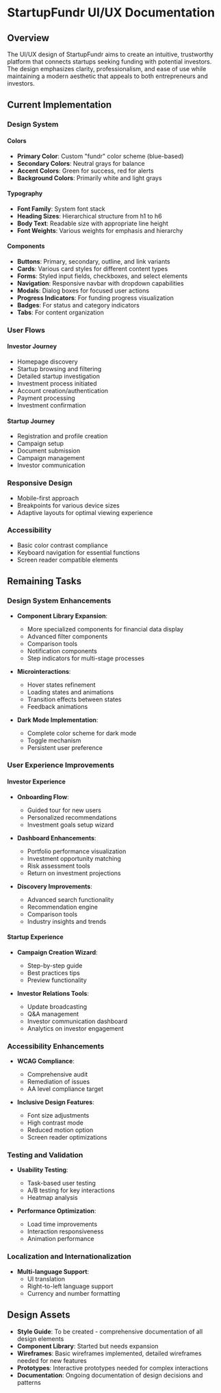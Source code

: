 
# StartupFundr UI/UX Documentation

## Overview
The UI/UX design of StartupFundr aims to create an intuitive, trustworthy platform that connects startups seeking funding with potential investors. The design emphasizes clarity, professionalism, and ease of use while maintaining a modern aesthetic that appeals to both entrepreneurs and investors.

## Current Implementation

### Design System

#### Colors
- **Primary Color**: Custom "fundr" color scheme (blue-based)
- **Secondary Colors**: Neutral grays for balance
- **Accent Colors**: Green for success, red for alerts
- **Background Colors**: Primarily white and light grays

#### Typography
- **Font Family**: System font stack
- **Heading Sizes**: Hierarchical structure from h1 to h6
- **Body Text**: Readable size with appropriate line height
- **Font Weights**: Various weights for emphasis and hierarchy

#### Components
- **Buttons**: Primary, secondary, outline, and link variants
- **Cards**: Various card styles for different content types
- **Forms**: Styled input fields, checkboxes, and select elements
- **Navigation**: Responsive navbar with dropdown capabilities
- **Modals**: Dialog boxes for focused user actions
- **Progress Indicators**: For funding progress visualization
- **Badges**: For status and category indicators
- **Tabs**: For content organization

### User Flows

#### Investor Journey
- Homepage discovery
- Startup browsing and filtering
- Detailed startup investigation
- Investment process initiated
- Account creation/authentication
- Payment processing
- Investment confirmation

#### Startup Journey
- Registration and profile creation
- Campaign setup
- Document submission
- Campaign management
- Investor communication

### Responsive Design
- Mobile-first approach
- Breakpoints for various device sizes
- Adaptive layouts for optimal viewing experience

### Accessibility
- Basic color contrast compliance
- Keyboard navigation for essential functions
- Screen reader compatible elements

## Remaining Tasks

### Design System Enhancements
- **Component Library Expansion**:
  - More specialized components for financial data display
  - Advanced filter components
  - Comparison tools
  - Notification components
  - Step indicators for multi-stage processes

- **Microinteractions**:
  - Hover states refinement
  - Loading states and animations
  - Transition effects between states
  - Feedback animations

- **Dark Mode Implementation**:
  - Complete color scheme for dark mode
  - Toggle mechanism
  - Persistent user preference

### User Experience Improvements

#### Investor Experience
- **Onboarding Flow**:
  - Guided tour for new users
  - Personalized recommendations
  - Investment goals setup wizard

- **Dashboard Enhancements**:
  - Portfolio performance visualization
  - Investment opportunity matching
  - Risk assessment tools
  - Return on investment projections

- **Discovery Improvements**:
  - Advanced search functionality
  - Recommendation engine
  - Comparison tools
  - Industry insights and trends

#### Startup Experience
- **Campaign Creation Wizard**:
  - Step-by-step guide
  - Best practices tips
  - Preview functionality

- **Investor Relations Tools**:
  - Update broadcasting
  - Q&A management
  - Investor communication dashboard
  - Analytics on investor engagement

### Accessibility Enhancements
- **WCAG Compliance**:
  - Comprehensive audit
  - Remediation of issues
  - AA level compliance target

- **Inclusive Design Features**:
  - Font size adjustments
  - High contrast mode
  - Reduced motion option
  - Screen reader optimizations

### Testing and Validation
- **Usability Testing**:
  - Task-based user testing
  - A/B testing for key interactions
  - Heatmap analysis

- **Performance Optimization**:
  - Load time improvements
  - Interaction responsiveness
  - Animation performance

### Localization and Internationalization
- **Multi-language Support**:
  - UI translation
  - Right-to-left language support
  - Currency and number formatting

## Design Assets
- **Style Guide**: To be created - comprehensive documentation of all design elements
- **Component Library**: Started but needs expansion
- **Wireframes**: Basic wireframes implemented, detailed wireframes needed for new features
- **Prototypes**: Interactive prototypes needed for complex interactions
- **Documentation**: Ongoing documentation of design decisions and patterns
